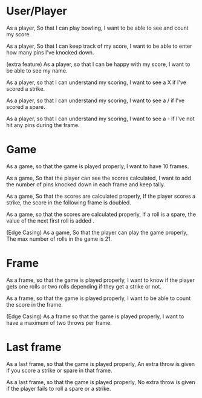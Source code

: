 # User/Player

As a player,
So that I can play bowling,
I want to be able to see and count my score.

As a player,
So that I can keep track of my score,
I want to be able to enter how many pins I've knocked down.

(extra feature)
As a player,
so that I can be happy with my score,
I want to be able to see my name.

As a player,
so that I can understand my scoring,
I want to see a X if I've scored a strike.

As a player,
so that I can understand my scoring,
I want to see a / if I've scored a spare.

As a player,
so that I can understand my scoring,
I want to see a - if I've not hit any pins during the frame.

# Game

As a game,
so that the game is played properly,
I want to have 10 frames.


As a game,
So that the player can see the scores calculated,
I want to add the number of pins knocked down in each frame and keep tally.

As a game,
So that the scores are calculated properly,
If the player scores a strike, the score in the following frame is doubled.

As a game,
so that the scores are calculated properly,
If a roll is a spare, the value of the next first roll is added .

(Edge Casing)
As a game,
So that the player can play the game properly,
The max number of rolls in the game is 21.

# Frame

As a frame,
so that the game is played properly,
I want to know if the player gets one rolls or two rolls depending if they get a strike or not.

As a frame,
so that the game is played properly,
I want to be able to count the score in the frame.

(Edge Casing)
As a frame
so that the game is played properly,
I want to have a maximum of two throws per frame.

# Last frame

As a last frame,
so that the game is played properly,
An extra throw is given if you score a strike or spare in that frame.

As a last frame,
so that the game is played properly,
No extra throw is given if the player fails to roll a spare or a strike.
